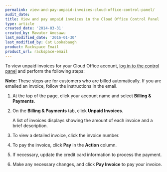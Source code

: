 ```yaml
---
permalink: view-and-pay-unpaid-invoices-cloud-office-control-panel/
audit_date:
title: View and pay unpaid invoices in the Cloud Office Control Panel
type: article
created_date: '2014-03-31'
created_by: Mawutor Amesawu
last_modified_date: '2016-01-30'
last_modified_by: Cat Lookabaugh
product: Rackspace Email
product_url: rackspace-email
---
```


To view unpaid invoices for your Cloud Office account, [log in to the
control panel](https://cp.rackspace.com/) and perform the following
steps:

**Note:** These steps are for customers who are billed automatically.
If you are emailed an invoice, follow the instructions in the email.

1. At the top of the page, click your account name and select **Billing & Payments**.
2. On the **Billing & Payments** tab, click **Unpaid Invoices**.

    A list of invoices displays showing the amount of each invoice and a brief description.

3. To view a detailed invoice, click the invoice number.
4. To pay the invoice, click **Pay** in the **Action** column.
5. If necessary, update the credit card information to process the payment.
6. Make any necessary changes, and click **Pay Invoice** to pay your invoice.
